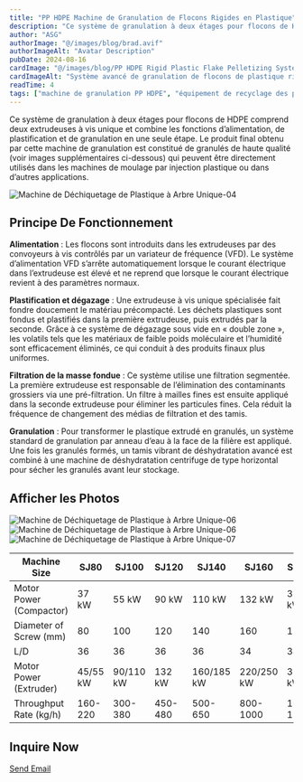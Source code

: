 ```yaml
---
title: "PP HDPE Machine de Granulation de Flocons Rigides en Plastique"
description: "Ce système de granulation à deux étages pour flocons de HDPE comprend deux extrudeuses à vis unique et combine les fonctions d’alimentation, de plastification et de granulation en une seule étape."
author: "ASG"
authorImage: "@/images/blog/brad.avif"
authorImageAlt: "Avatar Description"
pubDate: 2024-08-16
cardImage: "@/images/blog/PP HDPE Rigid Plastic Flake Pelletizing System.webp"
cardImageAlt: "Système avancé de granulation de flocons de plastique rigides en PP et HDPE dans une installation industrielle, avec un schéma de couleurs bleu et blanc, comprenant plusieurs modules et mécanismes de contrôle."
readTime: 4
tags: ["machine de granulation PP HDPE", "équipement de recyclage des plastiques rigides", "processus de transformation des flocons en granulés", "granulation des flocons de plastique", "système de recyclage PP HDPE", "machine de granulation industrielle", "traitement des flocons de plastique rigide", "équipement de granulation par extrudeuse", "recyclage plastique à haute efficacité", "machines de granulation plastique"]
---
```

Ce système de granulation à deux étages pour flocons de HDPE comprend deux extrudeuses à vis unique et combine les fonctions d’alimentation, de plastification et de granulation en une seule étape. Le produit final obtenu par cette machine de granulation est constitué de granulés de haute qualité (voir images supplémentaires ci-dessous) qui peuvent être directement utilisés dans les machines de moulage par injection plastique ou dans d’autres applications.

![Machine de Déchiquetage de Plastique à Arbre Unique-04](/images/single_shaft_shredder-04.webp)

## Principe De Fonctionnement
**Alimentation** : Les flocons sont introduits dans les extrudeuses par des convoyeurs à vis contrôlés par un variateur de fréquence (VFD). Le système d’alimentation VFD s’arrête automatiquement lorsque le courant électrique dans l’extrudeuse est élevé et ne reprend que lorsque le courant électrique revient à des paramètres normaux.

**Plastification et dégazage** : Une extrudeuse à vis unique spécialisée fait fondre doucement le matériau précompacté. Les déchets plastiques sont fondus et plastifiés dans la première extrudeuse, puis extrudés par la seconde. Grâce à ce système de dégazage sous vide en « double zone », les volatils tels que les matériaux de faible poids moléculaire et l’humidité sont efficacement éliminés, ce qui conduit à des produits finaux plus uniformes.

**Filtration de la masse fondue** : Ce système utilise une filtration segmentée. La première extrudeuse est responsable de l’élimination des contaminants grossiers via une pré-filtration. Un filtre à mailles fines est ensuite appliqué dans la seconde extrudeuse pour éliminer les particules fines. Cela réduit la fréquence de changement des médias de filtration et des tamis.

**Granulation** : Pour transformer le plastique extrudé en granulés, un système standard de granulation par anneau d’eau à la face de la filière est appliqué. Une fois les granulés formés, un tamis vibrant de déshydratation avancé est combiné à une machine de déshydratation centrifuge de type horizontal pour sécher les granulés avant leur stockage.

## Afficher les Photos

![Machine de Déchiquetage de Plastique à Arbre Unique-06](/images/PP_HDPE_Rigid_Plastic_Flake_Pelletizing_System_2.webp)
![Machine de Déchiquetage de Plastique à Arbre Unique-06](/images/PP_HDPE_Rigid_Plastic_Flake_Pelletizing_System_6.webp)
![Machine de Déchiquetage de Plastique à Arbre Unique-07](/images/PP_HDPE_Rigid_Plastic_Flake_Pelletizing_System_7.webp)


<div class="scrollable-table-container">
  <table>
    <thead>
      <tr>
        <th>Machine Size</th>
        <th>SJ80</th>
        <th>SJ100</th>
        <th>SJ120</th>
        <th>SJ140</th>
        <th>SJ160</th>
        <th>SJ180</th>
      </tr>
    </thead>
    <tbody>
      <tr>
        <td>Motor Power (Compactor)</td>
        <td>37 kW</td>
        <td>55 kW</td>
        <td>90 kW</td>
        <td>110 kW</td>
        <td>132 kW</td>
        <td>315 kW</td>
      </tr>
      <tr>
        <td>Diameter of Screw (mm)</td>
        <td>80</td>
        <td>100</td>
        <td>120</td>
        <td>140</td>
        <td>160</td>
        <td>180</td>
      </tr>
      <tr>
        <td>L/D</td>
        <td>36</td>
        <td>36</td>
        <td>36</td>
        <td>36</td>
        <td>34</td>
        <td>34</td>
      </tr>
      <tr>
        <td>Motor Power (Extruder)</td>
        <td>45/55 kW</td>
        <td>90/110 kW</td>
        <td>132 kW</td>
        <td>160/185 kW</td>
        <td>220/250 kW</td>
        <td>315 kW</td>
      </tr>
      <tr>
        <td>Throughput Rate (kg/h)</td>
        <td>160-220</td>
        <td>300-380</td>
        <td>450-480</td>
        <td>500-650</td>
        <td>800-1000</td>
        <td>1000-1200</td>
      </tr>
    </tbody>
  </table>
</div>

## Inquire Now

<div class="email-button-container">
  <a href="mailto:sales@rumtoo.com" class="email-button">Send Email</a>
</div>
